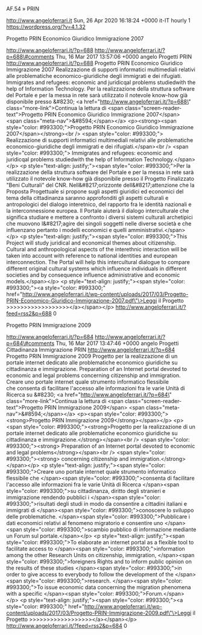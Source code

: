 AF.54 » PRIN

http://www.angeloferrari.it Sun, 26 Apr 2020 16:18:24 +0000 it-IT hourly 1 https://wordpress.org/?v=4.1.32

Progetto PRIN Economico Giuridico Immigrazione 2007

http://www.angeloferrari.it/?p=688 http://www.angeloferrari.it/?p=688\#comments Thu, 16 Mar 2017 13:57:06 +0000 angelo Progetti PRIN http://www.angeloferrari.it/?p=688 Progetto PRIN Economico Giuridico Immigrazione 2007 Realizzazione di supporti informatici multimediali relativi alle problematiche economico-giuridiche degli immigrati e dei rifugiati. Immigrates and refugees: economic and juridicqal problems studiedwith the help of Information Technology. Per la realizzazione della struttura software del Portale e per la messa in rete sarà utilizzato il notevole know-how già disponibile presso &\#8230; \<a href=\"http://www.angeloferrari.it/?p=688\" class=\"more-link\"\>Continua la lettura di \<span class=\"screen-reader-text\"\>Progetto PRIN Economico Giuridico Immigrazione 2007\</span\> \<span class=\"meta-nav\"\>&\#8594;\</span\>\</a\> \<p\>\<strong\>\<span style=\"color: \#993300;\"\>Progetto PRIN Economico Giuridico Immigrazione 2007\</span\>\</strong\>\<br /\> \<span style=\"color: \#993300;\"\> Realizzazione di supporti informatici multimediali relativi alle problematiche economico-giuridiche degli immigrati e dei rifugiati.\</span\>\<br /\> \<span style=\"color: \#993300;\"\> Immigrates and refugees: economic and juridicqal problems studiedwith the help of Information Technology.\</span\>\</p\> \<p style=\"text-align: justify;\"\>\<span style=\"color: \#993300;\"\>Per la realizzazione della struttura software del Portale e per la messa in rete sarà utilizzato il notevole know-how già disponibile presso il Progetto Finalizzato "Beni Culturali" del CNR. Nell&\#8217;orizzonte dell&\#8217;attenzione che la Proposta Progettuale si propone sugli aspetti giuridici ed economici del tema della cittadinanza saranno approfonditi gli aspetti culturali e antropologici del dialogo interetnico, del rapporto fra le identità nazionali e la interconnessione europea. Il Portale aiuterà il dialogo interculturale che significa studiare e mettere a confronto i diversi sistemi culturali archetipici che muovono l&\#8217;agire dei singoli soggetti nelle diverse società e che influenzano pertanto i modelli economici e quelli amministrativi.\</span\>\</p\> \<p style=\"text-align: justify;\"\>\<span style=\"color: \#993300;\"\>This Project will study juridical and economical themes about citizenship. Cultural and anthropological aspects of the interethnic interaction will be taken into account with reference to national identities and european interconnection. The Portal will help this intercultural dialogue to compare different original cultural systems which influence individuals in different societies and by consequence influence administrative and economic models.\</span\>\</p\> \<p style=\"text-align: justify;\"\>\<span style=\"color: \#993300;\"\>\<a style=\"color: \#993300;\" href=\"http://www.angeloferrari.it/wp-content/uploads/2017/03/Progetto-PRIN-Economico-Giuridico-Immigrazione-2007.pdf\"\>Leggi il Progetto &gt;&gt;&gt;&gt;&gt;&gt;&gt;&gt;&gt;&gt;&gt;&gt;&gt;&gt;&gt;&gt;&gt;&gt;\</a\>\</span\>\</p\> http://www.angeloferrari.it/?feed=rss2&p=688 0

Progetto PRIN Immigrazione 2009

http://www.angeloferrari.it/?p=684 http://www.angeloferrari.it/?p=684\#comments Thu, 16 Mar 2017 13:47:46 +0000 angelo Progetti Cittadinanza Immigrazione PRIN http://www.angeloferrari.it/?p=684 Progetto PRIN Immigrazione 2009 Progetto per la realizzazione di un portale internet dedicato alle problematiche economico giuridiche su cittadinanza e immigrazione. Preparation of an Internet portal devoted to economic and legal problems concerning citizenship and immigration. Creare uno portale internet quale strumento informatico flessibile che consenta di facilitare l'accesso alle informazioni fra le varie Unità di Ricerca su &\#8230; \<a href=\"http://www.angeloferrari.it/?p=684\" class=\"more-link\"\>Continua la lettura di \<span class=\"screen-reader-text\"\>Progetto PRIN Immigrazione 2009\</span\> \<span class=\"meta-nav\"\>&\#8594;\</span\>\</a\> \<p\>\<span style=\"color: \#993300;\"\>\<strong\>Progetto PRIN Immigrazione 2009\</strong\>\</span\>\</p\> \<p\>\<span style=\"color: \#993300;\"\>\<strong\>Progetto per la realizzazione di un portale internet dedicato alle problematiche economico giuridiche su cittadinanza e immigrazione.\</strong\>\</span\>\<br /\> \<span style=\"color: \#993300;\"\>\<strong\> Preparation of an Internet portal devoted to economic and legal problems\</strong\>\</span\>\<br /\> \<span style=\"color: \#993300;\"\>\<strong\> concerning citizenship and immigration.\</strong\>\</span\>\</p\> \<p style=\"text-align: justify;\"\>\<span style=\"color: \#993300;\"\>Creare uno portale internet quale strumento informatico flessibile che \</span\>\<span style=\"color: \#993300;\"\>consenta di facilitare l'accesso alle informazioni fra le varie Unità di Ricerca \</span\>\<span style=\"color: \#993300;\"\>su cittadinanza, diritto degli stranieri e immigrazione rendendo pubblici i \</span\>\<span style=\"color: \#993300;\"\>risultati degli studi in modo da consentire a cittadini italiani e immigrati di \</span\>\<span style=\"color: \#993300;\"\>conoscere lo sviluppo delle problematiche. \</span\>\<span style=\"color: \#993300;\"\>Pubblicare i dati economici relativi al fenomeno migratorio e consentire uno \</span\>\<span style=\"color: \#993300;\"\>scambio pubblico di informazione mediante un Forum sul portale.\</span\>\</p\> \<p style=\"text-align: justify;\"\>\<span style=\"color: \#993300;\"\>To elaborate an internet portal as a flexible tool to facilitate access to \</span\>\<span style=\"color: \#993300;\"\>information among the other Research Units on citizenship, immigration, \</span\>\<span style=\"color: \#993300;\"\>foreigners Rights and to inform public opinion on the results of these studies \</span\>\<span style=\"color: \#993300;\"\>in order to give access to everybody to follow the development of the \</span\>\<span style=\"color: \#993300;\"\>research. \</span\>\<span style=\"color: \#993300;\"\>To issue economic data concerning the migration phenomena with a specific \</span\>\<span style=\"color: \#993300;\"\>Forum.\</span\>\</p\> \<p style=\"text-align: justify;\"\>\<span style=\"color: \#993300;\"\>\<a style=\"color: \#993300;\" href=\"http://www.angeloferrari.it/wp-content/uploads/2017/03/Progetto-PRIN-Immigrazione-2009.pdf\"\>Leggi il Progetto &gt;&gt;&gt;&gt;&gt;&gt;&gt;&gt;&gt;&gt;&gt;&gt;&gt;&gt;&gt;&gt;&gt;&gt;\</a\>\</span\>\</p\> http://www.angeloferrari.it/?feed=rss2&p=684 0
